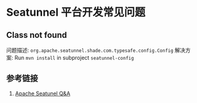 # Seatunnel 平台开发常见问题

## Class not found

问题描述: `org.apache.seatunnel.shade.com.typesafe.config.Config`
解决方案: Run `mvn install` in subproject `seatunnel-config`

## 参考链接

1. [Apache Seatunel Q&A](https://seatunnel.apache.org/docs/2.1.0/FAQ/#import-project-compiler-has-exception-class-not-found-orgapacheseatunnelshadecomtypesafeconfigconfig)